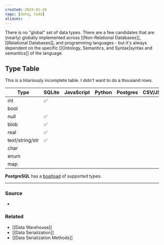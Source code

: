 ```yaml
---
created: 2024-01-28
tags: [data, todo]
aliases:
---
```

There is no "global" set of data types. There are a few candidates that are (nearly) globally implemented across [[Non-Relational Databases]], [[Relational Databases]], and programming languages - but it's always dependent on the specific [[Ontology, Semantics, and Syntax|syntax and semantics]] of the language. 

## Type Table
This is a hilariously incomplete table. I didn't want to do a thousand rows. 

| Type | SQLite | JavaScript | Python | Postgres | CSV/JSON |
| ---- | ---- | ---- | ---- | ---- | ---- |
| int | ✅ |  |  |  |  |
| bool |  |  |  |  |  |
| null | ✅ |  |  |  |  |
| blob | ✅ |  |  |  |  |
| real | ✅ |  |  |  |  |
| text/string/str | ✅ |  |  |  |  |
| char |  |  |  |  |  |
| enum |  |  |  |  |  |
| map |  |  |  |  |  |

**PostgreSQL** has a [boatload](https://www.postgresql.org/docs/current/datatype.html) of supported types. 

---
### Source
- 

### Related
- [[Data Warehouse]]
- [[Data Serialization]]
- [[Data Serialization Methods]]